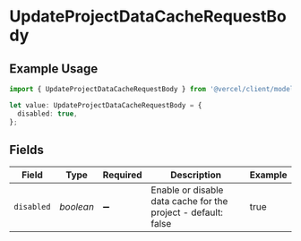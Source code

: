 # UpdateProjectDataCacheRequestBody

## Example Usage

```typescript
import { UpdateProjectDataCacheRequestBody } from '@vercel/client/models/operations';

let value: UpdateProjectDataCacheRequestBody = {
  disabled: true,
};
```

## Fields

| Field      | Type      | Required           | Description                                                   | Example |
| ---------- | --------- | ------------------ | ------------------------------------------------------------- | ------- |
| `disabled` | _boolean_ | :heavy_minus_sign: | Enable or disable data cache for the project - default: false | true    |
